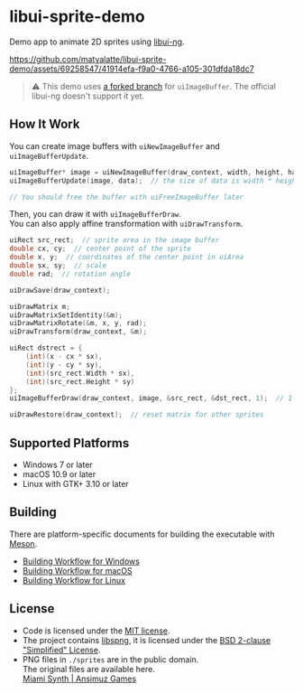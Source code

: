 # libui-sprite-demo
Demo app to animate 2D sprites using [libui-ng](https://github.com/libui-ng/libui-ng).

https://github.com/matyalatte/libui-sprite-demo/assets/69258547/41914efa-f9a0-4766-a105-301dfda18dc7

> :warning: This demo uses [a forked branch](https://github.com/matyalatte/libui-ng/tree/image_buffer) for `uiImageBuffer`.
> The official libui-ng doesn't support it yet.

## How It Work

You can create image buffers with `uiNewImageBuffer` and `uiImageBufferUpdate`.  

```c
uiImageBuffer* image = uiNewImageBuffer(draw_context, width, height, has_alpha);
uiImageBufferUpdate(image, data);  // the size of data is width * height * 4

// You should free the buffer with uiFreeImageBuffer later
```

Then, you can draw it with `uiImageBufferDraw`.  
You can also apply affine transformation with `uiDrawTransform`.  

```c
uiRect src_rect;  // sprite area in the image buffer
double cx, cy;  // center point of the sprite
double x, y;  // coordinates of the center point in uiArea
double sx, sy;  // scale
double rad;  // rotation angle

uiDrawSave(draw_context);

uiDrawMatrix m;
uiDrawMatrixSetIdentity(&m);
uiDrawMatrixRotate(&m, x, y, rad);
uiDrawTransform(draw_context, &m);

uiRect dstrect = {
    (int)(x - cx * sx),
    (int)(y - cy * sy),
    (int)(src_rect.Width * sx),
    (int)(src_rect.Height * sy)
};
uiImageBufferDraw(draw_context, image, &src_rect, &dst_rect, 1);  // 1 means linear interpolation

uiDrawRestore(draw_context);  // reset matrix for other sprites
```


## Supported Platforms

-   Windows 7 or later  
-   macOS 10.9 or later  
-   Linux with GTK+ 3.10 or later  

## Building

There are platform-specific documents for building the executable with [Meson](https://github.com/mesonbuild/meson).  

-   [Building Workflow for Windows](./Build-on-Windows.md)  
-   [Building Workflow for macOS](./Build-on-Mac.md)  
-   [Building Workflow for Linux](./Build-on-Linux.md)  

## License

-   Code is licensed under the [MIT license](../LICENSE).
-   The project contains [libspng](https://github.com/randy408/libspng), it is licensed under the [BSD 2-clause "Simplified" License](https://github.com/randy408/libspng/blob/master/LICENSE).
-   PNG files in `./sprites` are in the public domain.  
    The original files are available here.  
    [Miami Synth | Ansimuz Games](https://ansimuz.com/site/portfolio/miami-synth/)
